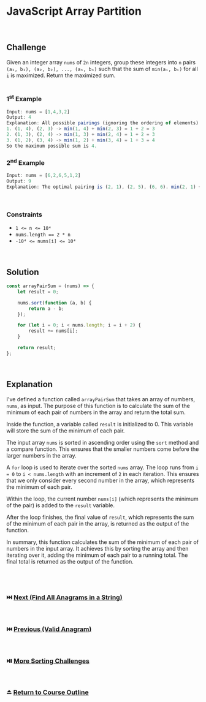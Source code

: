 # JavaScript Array Partition
<br/>

## Challenge
Given an integer array `nums` of `2n` integers, group these integers into `n` pairs `(a₁, b₁), (a₂, b₂), ..., (aₙ, bₙ)` such that the sum of `min(aᵢ, bᵢ)` for all `i` is maximized. Return the maximized sum.
<br/>
<br/>

### 1<sup>st</sup> Example

```JavaScript
Input: nums = [1,4,3,2]
Output: 4
Explanation: All possible pairings (ignoring the ordering of elements) are:
1. (1, 4), (2, 3) -> min(1, 4) + min(2, 3) = 1 + 2 = 3
2. (1, 3), (2, 4) -> min(1, 3) + min(2, 4) = 1 + 2 = 3
3. (1, 2), (3, 4) -> min(1, 2) + min(3, 4) = 1 + 3 = 4
So the maximum possible sum is 4.
```

### 2<sup>nd</sup> Example

```JavaScript
Input: nums = [6,2,6,5,1,2]
Output: 9
Explanation: The optimal pairing is (2, 1), (2, 5), (6, 6). min(2, 1) + min(2, 5) + min(6, 6) = 1 + 2 + 6 = 9
```

<br/>

### Constraints

- `1 <= n <= 10⁴`
- `nums.length == 2 * n`
- `-10⁴ <= nums[i] <= 10⁴`

<br/>

## Solution

```JavaScript
const arrayPairSum = (nums) => {
    let result = 0;

    nums.sort(function (a, b) {
        return a - b;
    });

    for (let i = 0; i < nums.length; i = i + 2) {
        result += nums[i];
    }

    return result;
};
```

<br/>

## Explanation

I've defined a function called `arrayPairSum` that takes an array of numbers, `nums`, as input. The purpose of this function is to calculate the sum of the minimum of each pair of numbers in the array and return the total sum.
<br/>

Inside the function, a variable called `result` is initialized to 0. This variable will store the sum of the minimum of each pair.
<br/>

The input array `nums` is sorted in ascending order using the `sort` method and a compare function. This ensures that the smaller numbers come before the larger numbers in the array.
<br/>

A `for` loop is used to iterate over the sorted `nums` array. The loop runs from `i = 0` to `i < nums.length` with an increment of `2` in each iteration. This ensures that we only consider every second number in the array, which represents the minimum of each pair.
<br/>

Within the loop, the current number `nums[i]` (which represents the minimum of the pair) is added to the `result` variable.
<br/>

After the loop finishes, the final value of `result`, which represents the sum of the minimum of each pair in the array, is returned as the output of the function.
<br/>

In summary, this function calculates the sum of the minimum of each pair of numbers in the input array. It achieves this by sorting the array and then iterating over it, adding the minimum of each pair to a running total. The final total is returned as the output of the function.
<br/>
<br/>
<br/>
<br/>

### :next_track_button: [Next (Find All Anagrams in a String)][Next]
<br/>

### :previous_track_button: [Previous (Valid Anagram)][Previous]
<br/>

### :play_or_pause_button: [More Sorting Challenges][More]
<br/>

### :eject_button: [Return to Course Outline][Return]
<br/>

[Next]: https://github.com/Superklok/JavaScriptSorting/blob/main/JavaScriptFindAllAnagramsInAString.md
[Previous]: https://github.com/Superklok/JavaScriptSorting/blob/main/JavaScriptValidAnagram.md
[More]: https://github.com/Superklok/JavaScriptSorting
[Return]: https://github.com/Superklok/LearnJavaScript